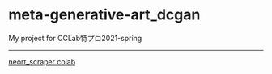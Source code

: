 # meta-generative-art_dcgan

My project for CCLab特プロ2021-spring
___

[neort_scraper colab](https://colab.research.google.com/github/ryorod/meta-generative-art_dcgan/blob/master/neort_scraper.ipynb)
